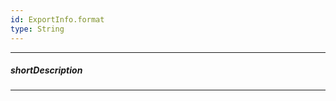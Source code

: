 ```yaml
---
id: ExportInfo.format
type: String
---
```

---
##### shortDescription
<!-- Description goes here -->

---
<!-- Description goes here -->